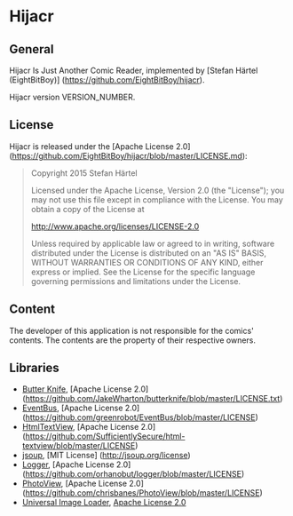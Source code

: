 # Hijacr

## General

Hijacr Is Just Another Comic Reader, implemented by [Stefan Härtel (EightBitBoy)]
(https://github.com/EightBitBoy/hijacr).

Hijacr version VERSION_NUMBER.

## License

Hijacr is released under the [Apache License 2.0]
(https://github.com/EightBitBoy/hijacr/blob/master/LICENSE.md):

>Copyright 2015 Stefan Härtel
>
>Licensed under the Apache License, Version 2.0 (the "License");
>you may not use this file except in compliance with the License.
>You may obtain a copy of the License at
>
>http://www.apache.org/licenses/LICENSE-2.0
>
>Unless required by applicable law or agreed to in writing, software
>distributed under the License is distributed on an "AS IS" BASIS,
>WITHOUT WARRANTIES OR CONDITIONS OF ANY KIND, either express or implied.
>See the License for the specific language governing permissions and
>limitations under the License.

## Content

The developer of this application is not responsible for the comics' contents. The contents are the
property of their respective owners.

## Libraries

- [Butter Knife](https://github.com/JakeWharton/butterknife), [Apache License 2.0]
(https://github.com/JakeWharton/butterknife/blob/master/LICENSE.txt)
- [EventBus](https://github.com/greenrobot/EventBus), [Apache License 2.0]
(https://github.com/greenrobot/EventBus/blob/master/LICENSE)
- [HtmlTextView](https://github.com/sufficientlysecure/html-textview), [Apache License 2.0]
(https://github.com/SufficientlySecure/html-textview/blob/master/LICENSE)
- [jsoup](https://github.com/jhy/jsoup/), [MIT License]
(http://jsoup.org/license)
- [Logger](https://github.com/orhanobut/logger), [Apache License 2.0]
(https://github.com/orhanobut/logger/blob/master/LICENSE)
- [PhotoView](https://github.com/chrisbanes/PhotoView), [Apache License 2.0]
(https://github.com/chrisbanes/PhotoView/blob/master/LICENSE)
- [Universal Image Loader](https://github.com/nostra13/Android-Universal-Image-Loader),
[Apache License 2.0](https://github.com/nostra13/Android-Universal-Image-Loader/blob/master/LICENSE)